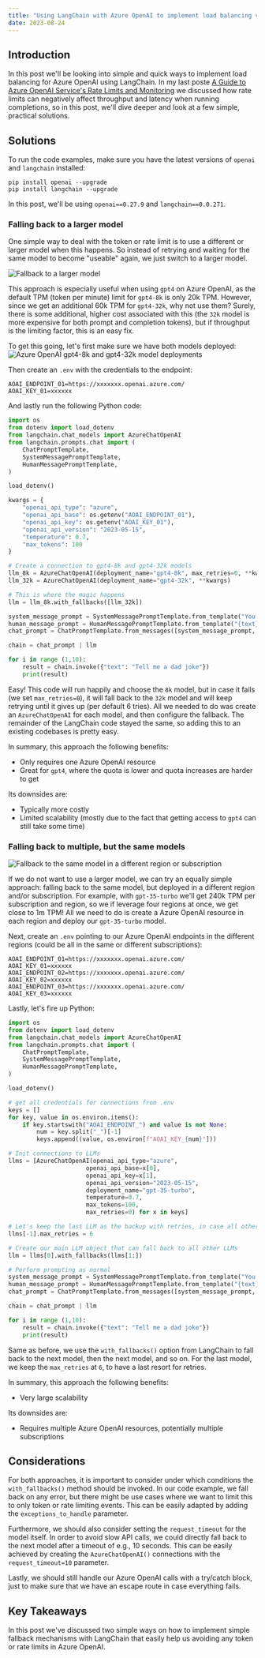 ```yaml
---
title: "Using LangChain with Azure OpenAI to implement load balancing via fallbacks"
date: 2023-08-24
---
```

## Introduction

In this post we'll be looking into simple and quick ways to implement load balancing for Azure OpenAI using LangChain. In my last poste [A Guide to Azure OpenAI Service's Rate Limits and Monitoring](https://clemenssiebler.com/posts/understanding-azure-openai-rate-limits-monitoring/) we discussed how rate limits can negatively affect throughput and latency when running completions, so in this post, we'll dive deeper and look at a few simple, practical solutions.

## Solutions

To run the code examples, make sure you have the latest versions of `openai` and `langchain` installed:

```
pip install openai --upgrade
pip install langchain --upgrade
```

In this post, we'll be using `openai==0.27.9` and `langchain==0.0.271`.

### Falling back to a larger model

One simple way to deal with the token or rate limit is to use a different or larger model when this happens. So instead of retrying and waiting for the same model to become "useable" again, we just switch to a larger model.

![Fallback to a larger model](/images/fallback_larger_model.png)

 This approach is especially useful when using `gpt4` on Azure OpenAI, as the default TPM (token per minute) limit for `gpt4-8k` is only 20k TPM. However, since we get an additional 60k TPM for `gpt4-32k`, why not use them? Surely, there is some additional, higher cost associated with this (the `32k` model is more expensive for both prompt and completion tokens), but if throughput is the limiting factor, this is an easy fix.

To get this going, let's first make sure we have both models deployed:
![Azure OpenAI gpt4-8k and gpt4-32k model deployments](/images/gpt4_8k_32k_deployments.png)

Then create an `.env` with the credentials to the endpoint:

```
AOAI_ENDPOINT_01=https://xxxxxxx.openai.azure.com/
AOAI_KEY_01=xxxxxx
```

And lastly run the following Python code:

```python
import os
from dotenv import load_dotenv
from langchain.chat_models import AzureChatOpenAI
from langchain.prompts.chat import (
    ChatPromptTemplate,
    SystemMessagePromptTemplate,
    HumanMessagePromptTemplate,
)

load_dotenv()

kwargs = {
    "openai_api_type": "azure",
    "openai_api_base": os.getenv("AOAI_ENDPOINT_01"),
    "openai_api_key": os.getenv("AOAI_KEY_01"),
    "openai_api_version": "2023-05-15",
    "temperature": 0.7,
    "max_tokens": 100
}

# Create a connection to gpt4-8k and gpt4-32k models
llm_8k = AzureChatOpenAI(deployment_name="gpt4-8k", max_retries=0, **kwargs)
llm_32k = AzureChatOpenAI(deployment_name="gpt4-32k", **kwargs)

# This is where the magic happens
llm = llm_8k.with_fallbacks([llm_32k])

system_message_prompt = SystemMessagePromptTemplate.from_template("You are an AI assistant that tells jokes.")
human_message_prompt = HumanMessagePromptTemplate.from_template("{text}")
chat_prompt = ChatPromptTemplate.from_messages([system_message_prompt, human_message_prompt])

chain = chat_prompt | llm

for i in range (1,10):
    result = chain.invoke({"text": "Tell me a dad joke"})
    print(result)
```

Easy! This code will run happily and choose the `8k` model, but in case it fails (we set `max_retries=0`), it will fall back to the `32k` model and will keep retrying until it gives up (per default 6 tries). All we needed to do was create an `AzureChatOpenAI` for each model, and then configure the fallback. The remainder of the LangChain code stayed the same, so adding this to an existing codebases is pretty easy.

In summary, this approach the following benefits:
* Only requires one Azure OpenAI resource
* Great for `gpt4`, where the quota is lower and quota increases are harder to get

Its downsides are:
* Typically more costly
* Limited scalability (mostly due to the fact that getting access to `gpt4` can still take some time)

### Falling back to multiple, but the same models

![Fallback to the same model in a different region or subscription](/images/fallback_different_region.png)

If we do not want to use a larger model, we can try an equally simple approach: falling back to the same model, but deployed in a different region and/or subscription. For example, with `gpt-35-turbo` we'll get 240k TPM per subscription and region, so we if leverage four regions at once, we get close to 1m TPM! All we need to do is create a Azure OpenAI resource in each region and deploy our `gpt-35-turbo` model.

Next, create an `.env` pointing to our Azure OpenAI endpoints in the different regions (could be all in the same or different subscriptions):

```
AOAI_ENDPOINT_01=https://xxxxxxx.openai.azure.com/
AOAI_KEY_01=xxxxxx
AOAI_ENDPOINT_02=https://xxxxxxx.openai.azure.com/
AOAI_KEY_02=xxxxxx
AOAI_ENDPOINT_03=https://xxxxxxx.openai.azure.com/
AOAI_KEY_03=xxxxxx
```

Lastly, let's fire up Python:

```python
import os
from dotenv import load_dotenv
from langchain.chat_models import AzureChatOpenAI
from langchain.prompts.chat import (
    ChatPromptTemplate,
    SystemMessagePromptTemplate,
    HumanMessagePromptTemplate,
)

load_dotenv()

# get all credentials for connections from .env
keys = []
for key, value in os.environ.items():
    if key.startswith("AOAI_ENDPOINT_") and value is not None:
        num = key.split("_")[-1]
        keys.append((value, os.environ[f"AOAI_KEY_{num}"]))

# Init connections to LLMs
llms = [AzureChatOpenAI(openai_api_type="azure",
                      openai_api_base=x[0],
                      openai_api_key=x[1],
                      openai_api_version="2023-05-15",
                      deployment_name="gpt-35-turbo",
                      temperature=0.7,
                      max_tokens=100, 
                      max_retries=0) for x in keys]

# Let's keep the last LLM as the backup with retries, in case all other LLMs failed
llms[-1].max_retries = 6

# Create our main LLM object that can fall back to all other LLMs
llm = llms[0].with_fallbacks(llms[1:])

# Perform prompting as normal
system_message_prompt = SystemMessagePromptTemplate.from_template("You are an AI assistant that tells jokes.")
human_message_prompt = HumanMessagePromptTemplate.from_template("{text}")
chat_prompt = ChatPromptTemplate.from_messages([system_message_prompt, human_message_prompt])

chain = chat_prompt | llm

for i in range (1,10):
    result = chain.invoke({"text": "Tell me a dad joke"})
    print(result)
```

Same as before, we use the `with_fallbacks()` option from LangChain to fall back to the next model, then the next model, and so on. For the last model, we keep the `max_retries` at `6`, to have a last resort for retries.

In summary, this approach the following benefits:
* Very large scalability

Its downsides are:
* Requires multiple Azure OpenAI resources, potentially multiple subscriptions

## Considerations

For both approaches, it is important to consider under which conditions the `with_fallbacks()` method should be invoked. In our code example, we fall back on any error, but there might be use cases where we want to limit this to only token or rate limiting events. This can be easily adapted by adding the `exceptions_to_handle` parameter.

Furthermore, we should also consider setting the `request_timeout` for the model itself. In order to avoid slow API calls, we could directly fall back to the next model after a timeout of e.g., 10 seconds. This can be easily achieved by creating the `AzureChatOpenAI()` connections with the `request_timeout=10` parameter.

Lastly, we should still handle our Azure OpenAI calls with a try/catch block, just to make sure that we have an escape route in case everything fails.

## Key Takeaways

In this post we've discussed two simple ways on how to implement simple fallback mechanisms with LangChain that easily help us avoiding any token or rate limits in Azure OpenAI.